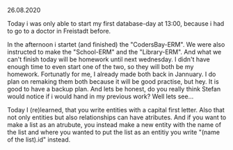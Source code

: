 26.08.2020

Today i was only able to start my first database-day at 13:00, because i had to go to a doctor in Freistadt before. 

In the afternoon i startet (and finished) the "CodersBay-ERM". We were also instructed to make the "School-ERM" and the "Library-ERM". And what we can't finish today will be homework until next wednesday. I didn't have enough time to even start one of the two, so they will both be my homework. Fortunatly for me, I already made both back in Jannuary. I do plan on remaking them both because it will be good practise, but hey. It is good to have a backup plan. And lets be honest, do you really think Stefan would notice if i would hand in my previous work? Well lets see... 

Today I (re)learned, that you write entities with a capital first letter. Also that not only entities but also relationships can have atributes. And if you want to make a list as an atrubute, you instead make a new entity with the name of the list and where you wanted to put the list as an entitiy you write "(name of the list).id" instead.